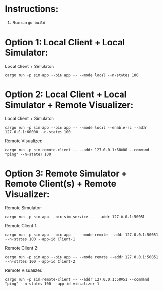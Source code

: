 # Instructions:

1. Run `cargo build`

# Option 1: Local Client + Local Simulator:

Local Client + Simulator: 

`cargo run -p sim-app --bin app -- --mode local --n-states 100`

# Option 2: Local Client + Local Simulator + Remote Visualizer:

Local Client + Simulator: 

`cargo run -p sim-app --bin app -- --mode local --enable-rc --addr 127.0.0.1:60000 --n-states 100`

Remote Visualizer:

`cargo run -p sim-remote-client -- --addr 127.0.0.1:60000 --command "ping" --n-states 100`

# Option 3: Remote Simulator + Remote Client(s) + Remote Visualizer:

Remote Simulator:

`cargo run -p sim-app --bin sim_service -- --addr 127.0.0.1:50051`

Remote Client 1:

`cargo run -p sim-app --bin app -- --mode remote --addr 127.0.0.1:50051 --n-states 100 --app-id Client-1`

Remote Client 2:

`cargo run -p sim-app --bin app -- --mode remote --addr 127.0.0.1:50051 --n-states 100 --app-id Client-2`

Remote Visualizer:

`cargo run -p sim-remote-client -- --addr 127.0.0.1:50051 --command "ping" --n-states 100 --app-id visualizer-1`
